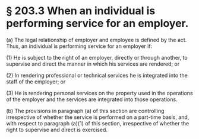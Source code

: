 # § 203.3   When an individual is performing service for an employer.

(a) The legal relationship of employer and employee is defined by the act. Thus, an individual is performing service for an employer if:


(1) He is subject to the right of an employer, directly or through another, to supervise and direct the manner in which his services are rendered; or


(2) In rendering professional or technical services he is integrated into the staff of the employer; or


(3) He is rendering personal services on the property used in the operations of the employer and the services are integrated into those operations.


(b) The provisions in paragraph (a) of this section are controlling irrespective of whether the service is performed on a part-time basis, and, with respect to paragraph (a)(1) of this section, irrespective of whether the right to supervise and direct is exercised.




